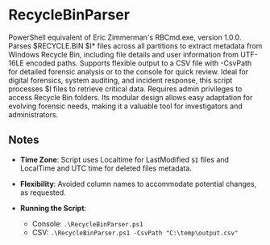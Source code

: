 # RecycleBinParser

PowerShell equivalent of Eric Zimmerman's RBCmd.exe, version 1.0.0. Parses $RECYCLE.BIN $I* files across all partitions to extract metadata from Windows Recycle Bin, including file details and user information from UTF-16LE encoded paths. Supports flexible output to a CSV file with -CsvPath for detailed forensic analysis or to the console for quick review. Ideal for digital forensics, system auditing, and incident response, this script processes $I files to retrieve critical data. Requires admin privileges to access Recycle Bin folders. Its modular design allows easy adaptation for evolving forensic needs, making it a valuable tool for investigators and administrators.

## Notes

- **Time Zone**: Script uses Localtime for LastModified `$I` files and LocalTime and UTC time for deleted files metadata.
- **Flexibility**: Avoided column names to accommodate potential changes, as requested.
- **Running the Script**:

  - Console: `.\RecycleBinParser.ps1`
  - CSV: `.\RecycleBinParser.ps1 -CsvPath "C:\temp\output.csv"`
